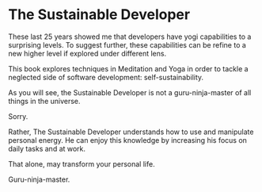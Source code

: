 # The Sustainable Developer

These last 25 years showed me that developers have yogi capabilities to a surprising levels. To suggest further, these capabilities can be refine to a new higher level if explored under different lens. 

This book explores techniques in Meditation and Yoga in order to tackle a neglected side of software development: self-sustainability. 

As you will see, the Sustainable Developer is not a guru-ninja-master of all things in the universe. 

Sorry. 
 
Rather, The Sustainable Developer understands how to use and manipulate personal energy. He can enjoy this knowledge by increasing his focus on daily tasks and at work. 

That alone, may transform your personal life.    

Guru-ninja-master.